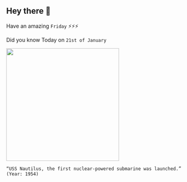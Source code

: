 ## Hey there 👋
Have an amazing `Friday` ⚡⚡⚡

Did you know Today on `21st of January`
 
 [<img src="https://upload.wikimedia.org/wikipedia/commons/c/c3/Sines06_edit1.jpg" width="300" />](https://www.history.com/this-day-in-history/uss-nautilus-commissioned#:~:text=on%20January%2021,%201954) 
 ```
“USS Nautilus, the first nuclear-powered submarine was launched.” (Year: 1954)
```
